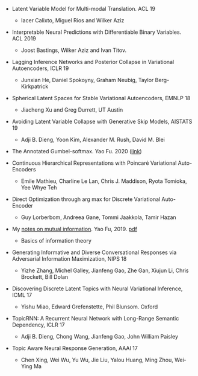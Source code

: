 * Latent Variable Model for Multi-modal Translation. ACL 19 
  * Iacer Calixto, Miguel Rios and Wilker Aziz

* Interpretable Neural Predictions with Differentiable Binary Variables. ACL 2019
  * Joost Bastings, Wilker Aziz and Ivan Titov. 

* Lagging Inference Networks and Posterior Collapse in Variational Autoencoders, ICLR 19 
  * Junxian He, Daniel Spokoyny, Graham Neubig, Taylor Berg-Kirkpatrick

* Spherical Latent Spaces for Stable Variational Autoencoders, EMNLP 18 
  * Jiacheng Xu and Greg Durrett, UT Austin

* Avoiding Latent Variable Collapse with Generative Skip Models, AISTATS 19 
  * Adji B. Dieng, Yoon Kim, Alexander M. Rush, David M. Blei

* The Annotated Gumbel-softmax. Yao Fu. 2020 ([link](https://github.com/FranxYao/Annotated-Gumbel-Softmax-and-Score-Function))

* Continuous Hierarchical Representations with Poincaré Variational Auto-Encoders
  * Emile Mathieu, Charline Le Lan, Chris J. Maddison, Ryota Tomioka, Yee Whye Teh


* Direct Optimization through arg max for Discrete Variational Auto-Encoder
  * Guy Lorberbom, Andreea Gane, Tommi Jaakkola, Tamir Hazan



* My [notes on mutual information](src/MINotes.md). Yao Fu, 2019. [pdf](src/MINotes.pdf)
  * Basics of information theory 

* Generating Informative and Diverse Conversational Responses via Adversarial Information Maximization, NIPS 18
  * Yizhe Zhang, Michel Galley, Jianfeng Gao, Zhe Gan, Xiujun Li, Chris Brockett, Bill Dolan

* Discovering Discrete Latent Topics with Neural Variational Inference, ICML 17 
  * Yishu Miao, Edward Grefenstette, Phil Blunsom. Oxford

* TopicRNN: A Recurrent Neural Network with Long-Range Semantic Dependency, ICLR 17 
  * Adji B. Dieng, Chong Wang, Jianfeng Gao, John William Paisley

* Topic Aware Neural Response Generation, AAAI 17 
  * Chen Xing, Wei Wu, Yu Wu, Jie Liu, Yalou Huang, Ming Zhou, Wei-Ying Ma